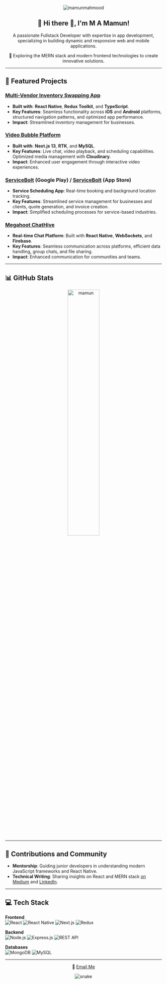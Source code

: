 <p align="center">
  <img src="https://komarev.com/ghpvc/?username=thernguy&label=Profile%20views&color=0e75b6&style=flat" alt="mamunmahmood" />
</p>

<h2 align="center">🚀 Hi there 👋, I'm M A Mamun!</h2>
<p align="center">A passionate Fullstack Developer with expertise in app development, specializing in building dynamic and responsive web and mobile applications.</p>
<p align="center">🌟 Exploring the MERN stack and modern frontend technologies to create innovative solutions.</p>

---

## 🚀 Featured Projects

### [Multi-Vendor Inventory Swapping App](https://www.canva.com/design/DAGbITrah1w/UHZu3SrGhSI7MB-Zzy1Zkg/view?utm_content=DAGbITrah1w&utm_campaign=designshare&utm_medium=link2&utm_source=uniquelinks&utlId=h1119309d8c)
- **Built with**: **React Native**, **Redux Toolkit**, and **TypeScript**.
- **Key Features**: Seamless functionality across **iOS** and **Android** platforms, structured navigation patterns, and optimized app performance.
- **Impact**: Streamlined inventory management for businesses.

### [Video Bubble Platform](https://completegreet.com)
- **Built with**: **Next.js 13**, **RTK**, and **MySQL**.
- **Key Features**: Live chat, video playback, and scheduling capabilities. Optimized media management with **Cloudinary**.
- **Impact**: Enhanced user engagement through interactive video experiences.

### [ServiceBolt](https://play.google.com/store/apps/details?id=com.servicebolt.app) (Google Play) / [ServiceBolt](https://apps.apple.com/us/app/servicebolt/id6471255288) (App Store)
- **Service Scheduling App**: Real-time booking and background location tracking.
- **Key Features**: Streamlined service management for businesses and clients, quote generation, and invoice creation.
- **Impact**: Simplified scheduling processes for service-based industries.

### [Megahoot ChatHive](https://play.google.com/store/apps/details?id=megahoot.net)
- **Real-time Chat Platform**: Built with **React Native**, **WebSockets**, and **Firebase**.
- **Key Features**: Seamless communication across platforms, efficient data handling, group chats, and file sharing.
- **Impact**: Enhanced communication for communities and teams.

---

## 📊 GitHub Stats

<p align="center">
  <img width="45%" src="https://github-readme-stats.vercel.app/api?username=thernguy&show_icons=true&locale=en" alt="mamun" />
</p>

---

## 🌟 Contributions and Community
- **Mentorship**: Guiding junior developers in understanding modern JavaScript frameworks and React Native.
- **Technical Writing**: Sharing insights on React and MERN stack [on Medium](https://mamun1999.medium.com/) and [LinkedIn](https://www.linkedin.com/in/mamunmahmood/).

---

## 💻 Tech Stack

**Frontend**  
![React](https://img.shields.io/badge/React-61DAFB?style=for-the-badge&logo=react&logoColor=black)
![React Native](https://img.shields.io/badge/React%20Native-61DAFB?style=for-the-badge&logo=react&logoColor=black)
![Next.js](https://img.shields.io/badge/Next.js-000000?style=for-the-badge&logo=nextdotjs&logoColor=white)
![Redux](https://img.shields.io/badge/Redux-764ABC?style=for-the-badge&logo=redux&logoColor=white)

**Backend**  
![Node.js](https://img.shields.io/badge/Node.js-339933?style=for-the-badge&logo=nodedotjs&logoColor=white)
![Express.js](https://img.shields.io/badge/Express.js-000000?style=for-the-badge&logo=express&logoColor=white)
![REST API](https://img.shields.io/badge/REST_API-1E90FF?style=for-the-badge&logo=rest&logoColor=white)

**Databases**  
![MongoDB](https://img.shields.io/badge/MongoDB-4DB33D?style=for-the-badge&logo=mongodb&logoColor=white)
![MySQL](https://img.shields.io/badge/MySQL-4479A1?style=for-the-badge&logo=mysql&logoColor=white)

---

<p align="center">💬 <a href="mailto:mamun1999@gmail.com">Email Me</a></p>
<p align="center">
  <img src="https://github.com/thernguy/thernguy/raw/output/github-contribution-grid-snake.svg" alt="snake" />
</p>
